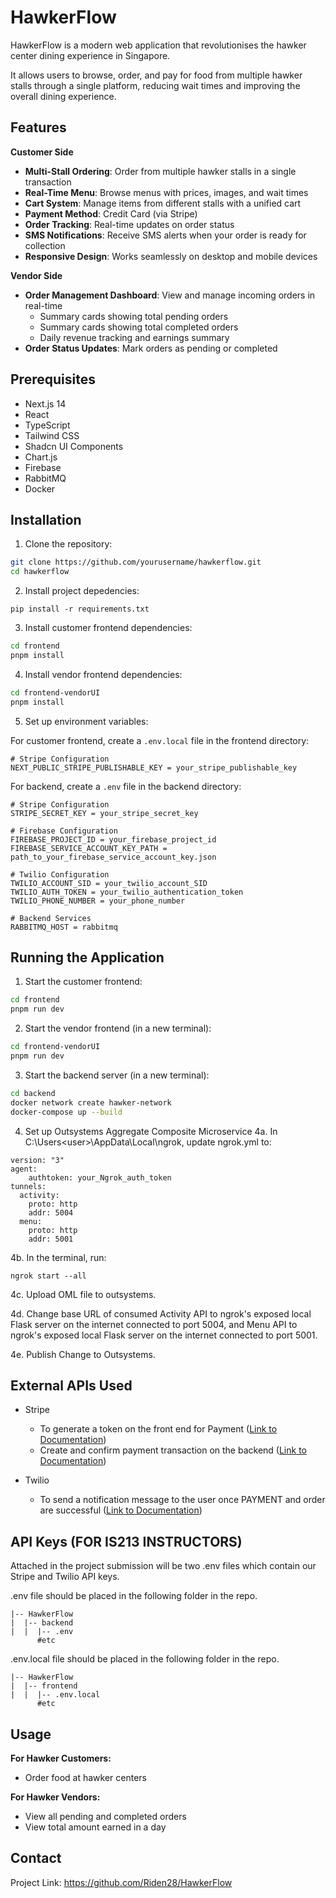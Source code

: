 
# HawkerFlow

HawkerFlow is a modern web application that revolutionises the hawker center dining experience in Singapore. 

It allows users to browse, order, and pay for food from multiple hawker stalls through a single platform, reducing wait times and improving the overall dining experience.


## Features

**Customer Side**
- **Multi-Stall Ordering**: Order from multiple hawker stalls in a single transaction
- **Real-Time Menu**: Browse menus with prices, images, and wait times
- **Cart System**: Manage items from different stalls with a unified cart
- **Payment Method**: Credit Card (via Stripe)
- **Order Tracking**: Real-time updates on order status
- **SMS Notifications**: Receive SMS alerts when your order is ready for collection
- **Responsive Design**: Works seamlessly on desktop and mobile devices

**Vendor Side**
- **Order Management Dashboard**: View and manage incoming orders in real-time
  - Summary cards showing total pending orders
  - Summary cards showing total completed orders
  - Daily revenue tracking and earnings summary
- **Order Status Updates**: Mark orders as pending or completed
## Prerequisites
- Next.js 14 
- React
- TypeScript
- Tailwind CSS
- Shadcn UI Components
- Chart.js 
- Firebase 
- RabbitMQ 
- Docker
## Installation

1. Clone the repository:
```bash
git clone https://github.com/yourusername/hawkerflow.git
cd hawkerflow
```

2. Install project depedencies:
```
pip install -r requirements.txt
```

3. Install customer frontend dependencies:
```bash
cd frontend
pnpm install
```

4. Install vendor frontend dependencies:
```bash
cd frontend-vendorUI
pnpm install
```

5. Set up environment variables:

For customer frontend, create a `.env.local` file in the frontend directory:
```
# Stripe Configuration
NEXT_PUBLIC_STRIPE_PUBLISHABLE_KEY = your_stripe_publishable_key
```

For backend, create a `.env` file in the backend directory:
```
# Stripe Configuration
STRIPE_SECRET_KEY = your_stripe_secret_key

# Firebase Configuration
FIREBASE_PROJECT_ID = your_firebase_project_id
FIREBASE_SERVICE_ACCOUNT_KEY_PATH = path_to_your_firebase_service_account_key.json

# Twilio Configuration
TWILIO_ACCOUNT_SID = your_twilio_account_SID
TWILIO_AUTH_TOKEN = your_twilio_authentication_token
TWILIO_PHONE_NUMBER = your_phone_number

# Backend Services
RABBITMQ_HOST = rabbitmq
```

## Running the Application
1. Start the customer frontend:
```bash
cd frontend
pnpm run dev
```

2. Start the vendor frontend (in a new terminal):
```bash
cd frontend-vendorUI
pnpm run dev
```

3. Start the backend server (in a new terminal):
```bash
cd backend
docker network create hawker-network
docker-compose up --build
```

4. Set up Outsystems Aggregate Composite Microservice 
4a. In C:\Users\<user>\AppData\Local\ngrok, update ngrok.yml to:
```
version: "3"
agent:
    authtoken: your_Ngrok_auth_token
tunnels:
  activity:
    proto: http
    addr: 5004
  menu:
    proto: http
    addr: 5001
```
4b. In the terminal, run:
```
ngrok start --all
```
4c. Upload OML file to outsystems.

4d. Change base URL of consumed Activity API to ngrok's exposed local Flask server on the internet connected to port 5004, and Menu API to ngrok's exposed local Flask server on the internet connected to port 5001.

4e. Publish Change to Outsystems.

## External APIs Used
- Stripe
    - To generate a token on the front end for Payment ([Link to Documentation](https://docs.stripe.com/js/tokens/create_token?type=cardElement))
    - Create and confirm payment transaction on the backend ([Link to Documentation](https://docs.stripe.com/api/payment_methods?lang=python))

- Twilio 
    - To send a notification message to the user once PAYMENT and order are successful ([Link to Documentation](https://www.twilio.com/docs/messaging/quickstart/python#send-an-outbound-sms-with-python))
## API Keys (FOR IS213 INSTRUCTORS)
Attached in the project submission will be two .env files which contain our Stripe and Twilio API keys.

.env file should be placed in the following folder in the repo.
```
|-- HawkerFlow
|  |-- backend
|  |  |-- .env
      #etc
```

.env.local file should be placed in the following folder in the repo.
```
|-- HawkerFlow
|  |-- frontend
|  |  |-- .env.local
      #etc
```
## Usage
**For Hawker Customers:**
- Order food at hawker centers

**For Hawker Vendors:**
- View all pending and completed orders
- View total amount earned in a day
## Contact
Project Link: https://github.com/Riden28/HawkerFlow